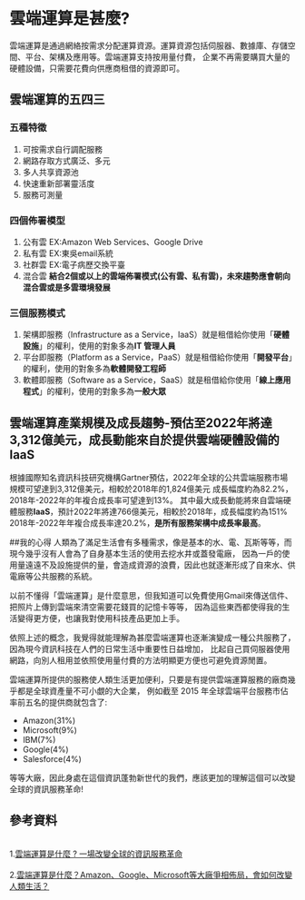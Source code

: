 # 雲端運算是甚麼?
雲端運算是通過網絡按需求分配運算資源。運算資源包括伺服器、數據庫、存儲空間、平台、架構及應用等。雲端運算支持按用量付費，
企業不再需要購買大量的硬體設備，只需要花費向供應商租借的資源即可。

## 雲端運算的五四三
### 五種特徵
1. 可按需求自行調配服務
2. 網路存取方式廣泛、多元
3. 多人共享資源池
4. 快速重新部署靈活度
5. 服務可測量
### 四個佈署模型
1. 公有雲 EX:Amazon Web Services、Google Drive 
2. 私有雲 EX:東吳email系統
3. 社群雲 EX:電子病歷交換平臺
4. 混合雲 **結合2個或以上的雲端佈署模式(公有雲、私有雲)，未來趨勢應會朝向混合雲或是多雲環境發展**

### 三個服務模式
1. 架構即服務（Infrastructure as a Service，IaaS）就是租借給你使用「**硬體設施**」的權利，使用的對象多為**IT 管理人員**
2. 平台即服務（Platform as a Service，PaaS）就是租借給你使用「**開發平台**」的權利，使用的對象多為**軟體開發工程師**
3. 軟體即服務（Software as a Service，SaaS）就是租借給你使用「**線上應用程式**」的權利，使用的對象多為**一般大眾**

## 雲端運算產業規模及成長趨勢-預估至2022年將達3,312億美元，成長動能來自於提供雲端硬體設備的IaaS
根據國際知名資訊科技研究機構Gartner預估，2022年全球的公共雲端服務市場規模可望達到3,312億美元，相較於2018年的1,824億美元
成長幅度約為82.2%，2018年-2022年的年複合成長率可望達到13%。
其中最大成長動能將來自雲端硬體服務**IaaS**，預計2022年將達766億美元，相較於2018年，成長幅度約為151%
2018年-2022年年複合成長率達20.2%，**是所有服務架構中成長率最高**。








##我的心得
人類為了滿足生活會有多種需求，像是基本的水、電、瓦斯等等，而現今幾乎沒有人會為了自身基本生活的使用去挖水井或蓋發電廠，
因為一戶的使用量遠遠不及設施提供的量，會造成資源的浪費，因此也就逐漸形成了自來水、供電廠等公共服務的系統。
<p>
  以前不懂得「雲端運算」是什麼意思，但我知道可以免費使用Gmail來傳送信件、把照片上傳到雲端來清空需要花錢買的記憶卡等等，
因為這些東西都使得我的生活變得更方便，也讓我對使用科技產品更加上手。
<p>
  依照上述的概念，我覺得就能理解為甚麼雲端運算也逐漸演變成一種公共服務了，因為現今資訊科技在人們的日常生活中重要性日益增加，
比起自己買伺服器使用網路，向別人租用並依照使用量付費的方法明顯更方便也可避免資源閒置。
<p>
  雲端運算所提供的服務使人類生活更加便利，只要是有提供雲端運算服務的廠商幾乎都是全球資產量不可小覷的大企業，
例如截至 2015 年全球雲端平台服務市佔率前五名的提供商就包含了:
<ul>
<li>Amazon(31%)</li>
<li>Microsoft(9%)</li>
<li>IBM(7%)</li>
<li>Google(4%)</li>
<li>Salesforce(4%)</li>
</ul>

等等大廠，因此身處在這個資訊蓬勃新世代的我們，應該更加的理解這個可以改變全球的資訊服務革命!

## 參考資料
<br>1.<a href="https://www.ecloudture.com/cloud-computing-information-service-revelution/">雲端運算是什麼 ? 一場改變全球的資訊服務革命</a></br>
<br>2.<a href="https://www.inside.com.tw/feature/ai/9730-cloud-computing">雲端運算是什麼？Amazon、Google、Microsoft等大廠爭相佈局，會如何改變人類生活？</a></br>
